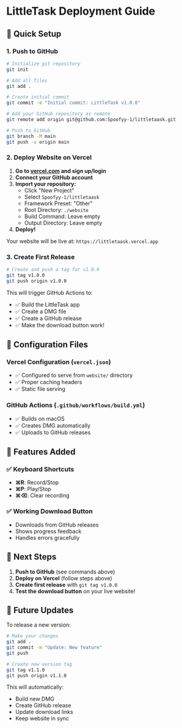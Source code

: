 # LittleTask Deployment Guide

## 🚀 Quick Setup

### 1. Push to GitHub

```bash
# Initialize git repository
git init

# Add all files
git add .

# Create initial commit
git commit -m "Initial commit: LittleTask v1.0.0"

# Add your GitHub repository as remote
git remote add origin git@github.com:Spoofyy-1/littletaask.git

# Push to GitHub
git branch -M main
git push -u origin main
```

### 2. Deploy Website on Vercel

1. **Go to [vercel.com](https://vercel.com) and sign up/login**
2. **Connect your GitHub account**
3. **Import your repository:**
   - Click "New Project"
   - Select `Spoofyy-1/littletaask`
   - Framework Preset: "Other"
   - Root Directory: `./website`
   - Build Command: Leave empty
   - Output Directory: Leave empty
4. **Deploy!**

Your website will be live at: `https://littletaask.vercel.app`

### 3. Create First Release

```bash
# Create and push a tag for v1.0.0
git tag v1.0.0
git push origin v1.0.0
```

This will trigger GitHub Actions to:
- ✅ Build the LittleTask app
- ✅ Create a DMG file
- ✅ Create a GitHub release
- ✅ Make the download button work!

## 🔧 Configuration Files

### Vercel Configuration (`vercel.json`)
- ✅ Configured to serve from `website/` directory
- ✅ Proper caching headers
- ✅ Static file serving

### GitHub Actions (`.github/workflows/build.yml`)
- ✅ Builds on macOS
- ✅ Creates DMG automatically
- ✅ Uploads to GitHub releases

## 📱 Features Added

### ✅ Keyboard Shortcuts
- **⌘R**: Record/Stop
- **⌘P**: Play/Stop  
- **⌘⌫**: Clear recording

### ✅ Working Download Button
- Downloads from GitHub releases
- Shows progress feedback
- Handles errors gracefully

## 🎯 Next Steps

1. **Push to GitHub** (see commands above)
2. **Deploy on Vercel** (follow steps above)
3. **Create first release** with `git tag v1.0.0`
4. **Test the download button** on your live website!

## 🔄 Future Updates

To release a new version:

```bash
# Make your changes
git add .
git commit -m "Update: New feature"
git push

# Create new version tag
git tag v1.1.0
git push origin v1.1.0
```

This will automatically:
- Build new DMG
- Create GitHub release
- Update download links
- Keep website in sync 
